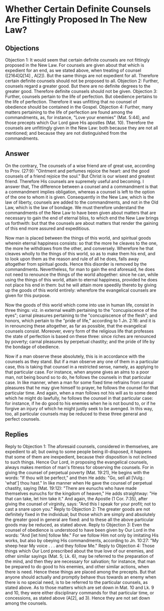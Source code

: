 # Whether Certain Definite Counsels Are Fittingly Proposed In The New Law?
## Objections
Objection 1: It would seem that certain definite counsels are not fittingly proposed in the New Law. For counsels are given about that which is expedient for an end, as we stated above, when treating of counsel ([2164]Q[14] , A[2]). But the same things are not expedient for all. Therefore certain definite counsels should not be proposed to all.
Objection 2: Further, counsels regard a greater good. But there are no definite degrees to the greater good. Therefore definite counsels should not be given.
Objection 3: Further, counsels pertain to the life of perfection. But obedience pertains to the life of perfection. Therefore it was unfitting that no counsel of obedience should be contained in the Gospel.
Objection 4: Further, many matters pertaining to the life of perfection are found among the commandments, as, for instance, "Love your enemies" (Mat. 5:44), and those precepts which Our Lord gave His apostles (Mat. 10). Therefore the counsels are unfittingly given in the New Law: both because they are not all mentioned; and because they are not distinguished from the commandments.
## Answer
On the contrary, The counsels of a wise friend are of great use, according to Prov. (27:9): "Ointment and perfumes rejoice the heart: and the good counsels of a friend rejoice the soul." But Christ is our wisest and greatest friend. Therefore His counsels are supremely useful and becoming.
I answer that, The difference between a counsel and a commandment is that a commandment implies obligation, whereas a counsel is left to the option of the one to whom it is given. Consequently in the New Law, which is the law of liberty, counsels are added to the commandments, and not in the Old Law, which is the law of bondage. We must therefore understand the commandments of the New Law to have been given about matters that are necessary to gain the end of eternal bliss, to which end the New Law brings us forthwith: but that the counsels are about matters that render the gaining of this end more assured and expeditious.

Now man is placed between the things of this world, and spiritual goods wherein eternal happiness consists: so that the more he cleaves to the one, the more he withdraws from the other, and conversely. Wherefore he that cleaves wholly to the things of this world, so as to make them his end, and to look upon them as the reason and rule of all he does, falls away altogether from spiritual goods. Hence this disorder is removed by the commandments. Nevertheless, for man to gain the end aforesaid, he does not need to renounce the things of the world altogether: since he can, while using the things of this world, attain to eternal happiness, provided he does not place his end in them: but he will attain more speedily thereto by giving up the goods of this world entirely: wherefore the evangelical counsels are given for this purpose.

Now the goods of this world which come into use in human life, consist in three things: viz. in external wealth pertaining to the "concupiscence of the eyes"; carnal pleasures pertaining to the "concupiscence of the flesh"; and honors, which pertain to the "pride of life," according to 1 Jn. 2:16: and it is in renouncing these altogether, as far as possible, that the evangelical counsels consist. Moreover, every form of the religious life that professes the state of perfection is based on these three: since riches are renounced by poverty; carnal pleasures by perpetual chastity; and the pride of life by the bondage of obedience.

Now if a man observe these absolutely, this is in accordance with the counsels as they stand. But if a man observe any one of them in a particular case, this is taking that counsel in a restricted sense, namely, as applying to that particular case. For instance, when anyone gives an alms to a poor man, not being bound so to do, he follows the counsels in that particular case. In like manner, when a man for some fixed time refrains from carnal pleasures that he may give himself to prayer, he follows the counsel for that particular time. And again, when a man follows not his will as to some deed which he might do lawfully, he follows the counsel in that particular case: for instance, if he do good to his enemies when he is not bound to, or if he forgive an injury of which he might justly seek to be avenged. In this way, too, all particular counsels may be reduced to these three general and perfect counsels.
## Replies
Reply to Objection 1: The aforesaid counsels, considered in themselves, are expedient to all; but owing to some people being ill-disposed, it happens that some of them are inexpedient, because their disposition is not inclined to such things. Hence Our Lord, in proposing the evangelical counsels, always makes mention of man's fitness for observing the counsels. For in giving the counsel of perpetual poverty (Mat. 19:21), He begins with the words: "If thou wilt be perfect," and then He adds: "Go, sell all [Vulg.: 'what'] thou hast." In like manner when He gave the counsel of perpetual chastity, saying (Mat. 19:12): "There are eunuchs who have made themselves eunuchs for the kingdom of heaven," He adds straightway: "He that can take, let him take it." And again, the Apostle (1 Cor. 7:35), after giving the counsel of virginity, says: "And this I speak for your profit; not to cast a snare upon you."
Reply to Objection 2: The greater goods are not definitely fixed in the individual; but those which are simply and absolutely the greater good in general are fixed: and to these all the above particular goods may be reduced, as stated above.
Reply to Objection 3: Even the counsel of obedience is understood to have been given by Our Lord in the words: "And [let him] follow Me." For we follow Him not only by imitating His works, but also by obeying His commandments, according to Jn. 10:27: "My sheep hear My voice . . . and they follow Me."
Reply to Objection 4: Those things which Our Lord prescribed about the true love of our enemies, and other similar sayings (Mat. 5; Lk. 6), may be referred to the preparation of the mind, and then they are necessary for salvation; for instance, that man be prepared to do good to his enemies, and other similar actions, when there is need. Hence these things are placed among the precepts. But that anyone should actually and promptly behave thus towards an enemy when there is no special need, is to be referred to the particular counsels, as stated above. As to those matters which are set down in Mat. 10 and Lk. 9 and 10, they were either disciplinary commands for that particular time, or concessions, as stated above (A[2], ad 3). Hence they are not set down among the counsels.